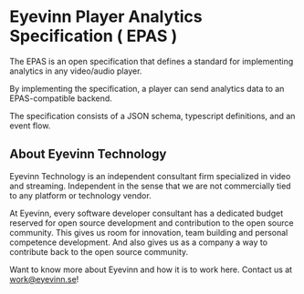 # Eyevinn Player Analytics Specification ( EPAS )

The EPAS is an open specification that defines a standard for implementing analytics in any video/audio player.

By implementing the specification, a player can send analytics data to an EPAS-compatible backend.

The specification consists of a JSON schema, typescript definitions, and an event flow.

## About Eyevinn Technology

Eyevinn Technology is an independent consultant firm specialized in video and streaming. Independent in the sense that we are not commercially tied to any platform or technology vendor.

At Eyevinn, every software developer consultant has a dedicated budget reserved for open source development and contribution to the open source community. This gives us room for innovation, team building and personal competence development. And also gives us as a company a way to contribute back to the open source community.

Want to know more about Eyevinn and how it is to work here. Contact us at work@eyevinn.se!

